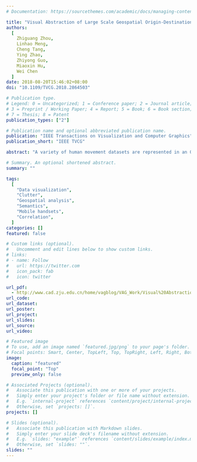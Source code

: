 ```yaml
---
# Documentation: https://sourcethemes.com/academic/docs/managing-content/

title: "Visual Abstraction of Large Scale Geospatial Origin-Destination Movement Data."
authors:
  [
    Zhiguang Zhou,
    Linhao Meng,
    Cheng Tang,
    Ying Zhao,
    Zhiyong Guo,
    Miaoxin Hu,
    Wei Chen
  ]
date: 2018-08-20T15:46:02+08:00
doi: "10.1109/TVCG.2018.2864503"

# Publication type.
# Legend: 0 = Uncategorized; 1 = Conference paper; 2 = Journal article;
# 3 = Preprint / Working Paper; 4 = Report; 5 = Book; 6 = Book section;
# 7 = Thesis; 8 = Patent
publication_types: ["2"]

# Publication name and optional abbreviated publication name.
publication: "IEEE Transactions on Visualization and Computer Graphics"
publication_short: "IEEE TVCG"

abstract: "A variety of human movement datasets are represented in an Origin-Destination(OD) form, such as taxi trips, mobile phone locations, etc. As a commonly-used method to visualize OD data, flow map always fails to discover patterns of human mobility, due to massive intersections and occlusions of lines on a 2D geographical map. A large number of techniques have been proposed to reduce visual clutter of flow maps, such as filtering, clustering and edge bundling, but the correlations of OD flows are often neglected, which makes the simplified OD flow map present little semantic information. In this paper, a characterization of OD flows is established based on an analogy between OD flows and natural language processing (NPL) terms. Then, an iterative multi-objective sampling scheme is designed to select OD flows in a vectorized representation space. To enhance the readability of sampled OD flows, a set of meaningful visual encodings are designed to present the interactions of OD flows. We design and implement a visual exploration system that supports visual inspection and quantitative evaluation from a variety of perspectives. Case studies based on real-world datasets and interviews with domain experts have demonstrated the effectiveness of our system in reducing the visual clutter and enhancing correlations of OD flows."

# Summary. An optional shortened abstract.
summary: ""

tags:
  [
    "Data visualization",
    "Clutter",
    "Geospatial analysis",
    "Semantics",
    "Mobile handsets",
    "Correlation",
  ]
categories: []
featured: false

# Custom links (optional).
#   Uncomment and edit lines below to show custom links.
# links:
# - name: Follow
#   url: https://twitter.com
#   icon_pack: fab
#   icon: twitter

url_pdf:
  - http://www.cad.zju.edu.cn/home/vagblog/VAG_Work/Visual%20Abstraction%20of%20Large%20Scale%20Geospatial%20Origin-Destination%20Movement%20Data.pdf
url_code:
url_dataset:
url_poster:
url_project:
url_slides:
url_source:
url_video:

# Featured image
# To use, add an image named `featured.jpg/png` to your page's folder.
# Focal points: Smart, Center, TopLeft, Top, TopRight, Left, Right, BottomLeft, Bottom, BottomRight.
image:
  caption: "featured"
  focal_point: "Top"
  preview_only: false

# Associated Projects (optional).
#   Associate this publication with one or more of your projects.
#   Simply enter your project's folder or file name without extension.
#   E.g. `internal-project` references `content/project/internal-project/index.md`.
#   Otherwise, set `projects: []`.
projects: []

# Slides (optional).
#   Associate this publication with Markdown slides.
#   Simply enter your slide deck's filename without extension.
#   E.g. `slides: "example"` references `content/slides/example/index.md`.
#   Otherwise, set `slides: ""`.
slides: ""
---
```

